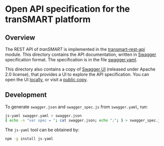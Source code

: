 # Open API specification for the tranSMART platform
<!-- http://online.swagger.io does not support OpenApi 3 yet -->
<!-- [![Validation status](http://online.swagger.io/validator?url=https://raw.githubusercontent.com/thehyve/transmart-core/master/open-api/swagger.json)](http://online.swagger.io/validator/debug?url=https://raw.githubusercontent.com/thehyve/transmart-core/master/open-api/swagger.json) -->

## Overview

The REST API of _tranSMART_ is implemented in the [transmart-rest-api](../transmart-rest-api) module.
This directory contains the API documentation, written in [Swagger]((https://swagger.io/)) specification format.
The specification is in the file [swagger.yaml](swagger.yaml).

This directory also contains a copy of [Swagger UI](https://github.com/swagger-api/swagger-ui)
(released under Apache 2.0 license), that provides a UI to explore the API specification.
You can open the UI [locally](index.html), or visit a
[public copy](http://transmart.thehyve.net/open-api).



## Development

To generate `swagger.json` and `swagger_spec.js` from `swagger.yaml`, run:
```bash
js-yaml swagger.yaml > swagger.json
{ echo -n "var spec = "; cat swagger.json; echo ";"; } > swagger_spec.js
```

The `js-yaml` tool can be obtained by:

```bash
npm -g install js-yaml
```
